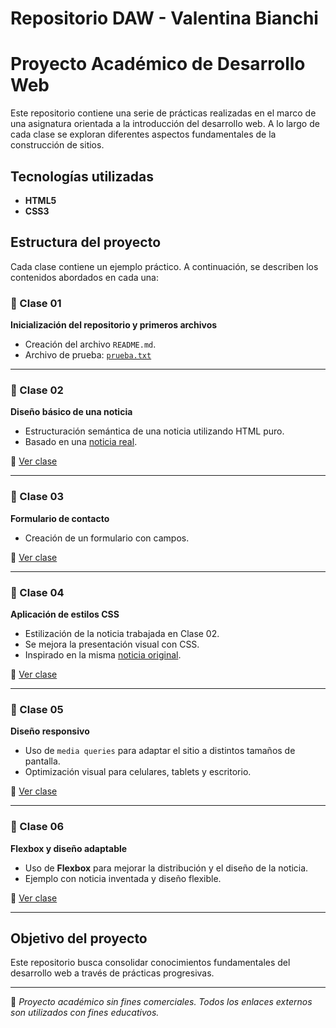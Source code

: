 # Repositorio DAW - Valentina Bianchi

# Proyecto Académico de Desarrollo Web

Este repositorio contiene una serie de prácticas realizadas en el marco de una asignatura orientada a la introducción del desarrollo web. A lo largo de cada clase se exploran diferentes aspectos fundamentales de la construcción de sitios.

## Tecnologías utilizadas

- **HTML5**
- **CSS3**

## Estructura del proyecto

Cada clase contiene un ejemplo práctico. A continuación, se describen los contenidos abordados en cada una:

### 📁 Clase 01
**Inicialización del repositorio y primeros archivos**

- Creación del archivo `README.md`.
- Archivo de prueba: [`prueba.txt`](prueba.txt)

---

### 📁 Clase 02
**Diseño básico de una noticia**

- Estructuración semántica de una noticia utilizando HTML puro.
- Basado en una [noticia real](https://www.lacapital.com.ar/zoom/festival-tini-agotar-tiempo-record-la-primera-fecha-lanzan-una-segunda-n10188777.html).

🔗 [Ver clase](Clase-02/index.html)

---

### 📁 Clase 03
**Formulario de contacto**

- Creación de un formulario con campos.

🔗 [Ver clase](Clase-03/index.html)

---

### 📁 Clase 04
**Aplicación de estilos CSS**

- Estilización de la noticia trabajada en Clase 02.
- Se mejora la presentación visual con CSS.
- Inspirado en la misma [noticia original](https://www.lacapital.com.ar/zoom/festival-tini-agotar-tiempo-record-la-primera-fecha-lanzan-una-segunda-n10188777.html).

🔗 [Ver clase](Clase-04/index.html)

---

### 📁 Clase 05
**Diseño responsivo**

- Uso de `media queries` para adaptar el sitio a distintos tamaños de pantalla.
- Optimización visual para celulares, tablets y escritorio.

🔗 [Ver clase](Clase-05/index.html)

---

### 📁 Clase 06
**Flexbox y diseño adaptable**

- Uso de **Flexbox** para mejorar la distribución y el diseño de la noticia.
- Ejemplo con noticia inventada y diseño flexible.

🔗 [Ver clase](Clase-06/index.html)

---

## Objetivo del proyecto

Este repositorio busca consolidar conocimientos fundamentales del desarrollo web a través de prácticas progresivas.

---

📌 *Proyecto académico sin fines comerciales. Todos los enlaces externos son utilizados con fines educativos.*
